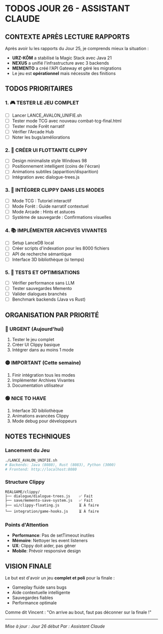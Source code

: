 # TODOS JOUR 26 - ASSISTANT CLAUDE

## CONTEXTE APRÈS LECTURE RAPPORTS

Après avoir lu les rapports du Jour 25, je comprends mieux la situation :
- **URZ-KÔM** a stabilisé la Magic Stack avec Java 21
- **NEXUS** a unifié l'infrastructure avec 3 backends
- **MEMENTO** a créé l'API Gateway et géré les migrations
- Le jeu est **opérationnel** mais nécessite des finitions

## TODOS PRIORITAIRES

### 1. 🎮 TESTER LE JEU COMPLET
- [ ] Lancer LANCE_AVALON_UNIFIE.sh
- [ ] Tester mode TCG avec nouveau combat-tcg-final.html
- [ ] Tester mode Forêt narratif
- [ ] Vérifier l'Arcade Hub
- [ ] Noter les bugs/améliorations

### 2. 🎈 CRÉER UI FLOTTANTE CLIPPY
- [ ] Design minimaliste style Windows 98
- [ ] Positionnement intelligent (coins de l'écran)
- [ ] Animations subtiles (apparition/disparition)
- [ ] Intégration avec dialogue-trees.js

### 3. 🔌 INTÉGRER CLIPPY DANS LES MODES
- [ ] Mode TCG : Tutoriel interactif
- [ ] Mode Forêt : Guide narratif contextuel
- [ ] Mode Arcade : Hints et astuces
- [ ] Système de sauvegarde : Confirmations visuelles

### 4. 📚 IMPLÉMENTER ARCHIVES VIVANTES
- [ ] Setup LanceDB local
- [ ] Créer scripts d'indexation pour les 8000 fichiers
- [ ] API de recherche sémantique
- [ ] Interface 3D bibliothèque (si temps)

### 5. 🧪 TESTS ET OPTIMISATIONS
- [ ] Vérifier performance sans LLM
- [ ] Tester sauvegardes Memento
- [ ] Valider dialogues branchés
- [ ] Benchmark backends (Java vs Rust)

## ORGANISATION PAR PRIORITÉ

### 🔴 URGENT (Aujourd'hui)
1. Tester le jeu complet
2. Créer UI Clippy basique
3. Intégrer dans au moins 1 mode

### 🟡 IMPORTANT (Cette semaine)
1. Finir intégration tous les modes
2. Implémenter Archives Vivantes
3. Documentation utilisateur

### 🟢 NICE TO HAVE
1. Interface 3D bibliothèque
2. Animations avancées Clippy
3. Mode debug pour développeurs

## NOTES TECHNIQUES

### Lancement du Jeu
```bash
./LANCE_AVALON_UNIFIE.sh
# Backends: Java (8080), Rust (8083), Python (3000)
# Frontend: http://localhost:8080
```

### Structure Clippy
```
REALGAME/clippy/
├── dialogue/dialogue-trees.js    ✅ Fait
├── save/memento-save-system.js   ✅ Fait
├── ui/clippy-floating.js         ⏳ À faire
└── integration/game-hooks.js     ⏳ À faire
```

### Points d'Attention
- **Performance**: Pas de setTimeout inutiles
- **Mémoire**: Nettoyer les event listeners
- **UX**: Clippy doit aider, pas gêner
- **Mobile**: Prévoir responsive design

## VISION FINALE

Le but est d'avoir un jeu **complet et poli** pour la finale :
- Gameplay fluide sans bugs
- Aide contextuelle intelligente
- Sauvegardes fiables
- Performance optimale

Comme dit Vincent : "On arrive au bout, faut pas déconner sur la finale !"

---

*Mise à jour : Jour 26 début*
*Par : Assistant Claude*
